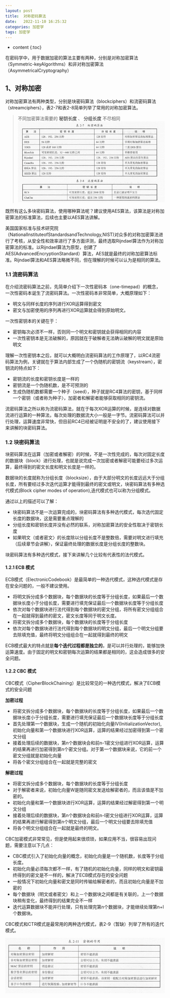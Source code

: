 ```yaml
---
layout: post
title:  对称密码算法
date:   2022-11-10 16:25:32
categories: 加密学
tags: 加密学
---
```


* content
{:toc}

在密码学中，用于数据加密的算法主要有两种，分别是对称加密算法（Symmetric-keyAlgorithms）和非对称加密算法（AsymmetricalCryptography）

## 1、对称加密
对称加密算法有两种类型，分别是块密码算法（blockciphers）和流密码算法（streamciphers），表2-7和表2-8简单列举了常用的对称加密算法。

> 不同加密算法需要的 **秘钥长度** 、 **分组长度** 不尽相同
![errorEncoding](/assets/symmetric-encryption.png)

既然有这么多块密码算法，使用哪种算法呢？建议使用AES算法，该算法是对称加密算法的标准算法，后续也主要以AES算法讲解。

美国国家标准与技术研究院（NationalInstituteofStandardsandTechnology,NIST)对众多的对称加密算法进行了考核，从安全性和效率进行了多方面评测，最终选取Rijndael算法作为对称加密算法的标准。以Rijndael算法为原型，创建了AES(AdvancedEncryptionStandard）算法，AES就是最终的对称加密算法标准。Rijndael算法和AES算法略微不同，但在理解的时候可以认为是相同的算法。

### 1.1 流密码算法

在介绍流密码算法之前，先简单介绍下一次性密码本（one-timepad）的概念，一次性密码本诞生了流密码算法。一次性密码本非常简单，大概原理如下：

- 明文与同样长度的序列进行XOR运算得到密文
- 密文与加密使用的序列再进行XOR运算就会得到原始明文。

一次性密钥本的关键在于：

- 密钥每次必须不一样，否则同一个明文和密钥就会获得相同的内容
- 一次性密钥本是无法破解的，原因就在于破解者无法确认破解的明文就是原始明文

理解一次性密钥本之后，就可以大概明白流密码算法的工作原理了，以RC4流密码算法为例，关键就在于算法内部生成了一个伪随机的密钥流（keystream），密钥流的特点如下：

- 密钥流的长度和密钥长度是一样的
- 密钥流是一个伪随机数，是不可预测的
- 生成伪随机数都需要一个种子（seed），种子就是RC4算法的密钥，基于同样一个密钥（或者称为种子〉，加密者和解密者能够获取相同的密钥流。

流密码算法之所以称为流密码算法，就在于每次XOR运算的时候，是连续对数据流进行运算的一种算法，每次处理的数据流大小一般是一字节。流密码算法可以并行处理，运算速度非常快，但目前RC4已经被证明是不安全的了，建议使用接下来讲解的块密码算法。

### 1.2 块密码算法

块密码算法在运算（加密或者解密）的时候，不是一次性完成的，每次对固定长度的数据块（block）进行处理，也就是说完成一次加密或者解密可能要经过多次运算，最终得到的密文长度和明文长度是一样的。

数据块的长度就称为分组长度（blocksize），由于大部分明文的长度远远大于分组长度，所有要经过多次迭代运算才能得到最终的密文或明文，块密码算法有多种选代模式(Block cipher modes of operation),迭代模式也可以称为分组模式。

通过以上的描述可以了解：

- 块密码算法不是一次运算完成的，块密码算法有多种选代模式，每次选代固定长度的数据块，这是需要重点理解的
- 分组长度和密钥长度并没有必然的联系，对称加密算法的安全性取决于密钥长度
- 如果明文（或者密文〉的长度除以分组长度不是整数倍，需要对明文进行填充（后续章节会讲解〉，保证最终处理的数据长度是分组长度的整数块。

块密码算法有多种选代模式，接下来讲解几个比较有代表性的法代模式。


#### 1.2.1 ECB 模式 
ECB模式（ElectronicCodebook）是最简单的一种选代模式，这种选代模式是存在安全问题的，一般不建议使用。

- 将明文拆分成多个数据块，每个数据块的长度等于分组长度，如果最后一个数据块长度小于分组长度，需要进行填充保证最后一个数据块长度等于分组长度
- 依次对每个数据块进行法代得到每个数据块的密文分组，将所有密文分组组合在一起就得到最终的密文，密文长度等同于明文长度。
- 将密文拆分成多个数据块，每个数据块的长度等于分组长度
- 依次对每个数据块进行法代得到每个数据块的明文分组，最后一个明文分组要去除填充值，最终将明文分组组合在一起就得到最终的明文

ECB模式最大的特点就是**每个迭代过程都是独立的**，是可以并行处理的，能够加快运算速度。由于固定的明文和密钥每次运算的结果都是相同的，这会造成很多的安全问题。

#### 1.2.2 CBC 模式
CBC模式（CipherBlockChaining）是比较常见的一种选代模式，解决了ECB模式的安全问题

**加密过程**

- 将密文拆分成多个数据块，每个数据块的长度等于分组长度，如果最后一个数据块长度小于分组长度，需要进行填充保证最后一个数据块长度等于分组长度
- 首先处理第一个数据块，生成一个随机的初始化向量IV(InitializationVector),初始化向量和第一个数据块进行XOR运算，运算的结果经过加密得到第一个密文分组
- 接着处理后续的数据块，第n个数据块会和前n-1密文分组进行XOR运算，运算的结果再进行加密得到第n个密文分组。对于第一个数据块来说，它的前一个密文分组就是初始化向量
- 将各个密文分组组合在一起就是完整的密文

**解密过程**

- 将密文拆分成多个数据块，每个数据块的长度等于分组长度
- 对于解密者来说，初始化向量W是随同密文发送给解密者的，而且该值是不加密的。
- 初始化向量和第一个数据块进行XOR运算，运算的结果经过解密得到第一个明文分组
- 接着处理后续的数据块，第n个数据块会和前n-l密文分组进行XOR运算，运算的结果再进行解密得到第n个明文分组，最后一个明文分组要去除填充值
- 将各个明文分组组合在一起就是最终的明文。

CBC加密模式非常常见，但是使用起来很烦琐，如果应用不当，很容易出现问题，需要注意以下几点：
- CBC模式引入了初始化向量的概念，初始化向量是一个随机数，长度等于分组长度。
- 初始化向量必须每次都不一样，有了随机的初始化向量，同样的明文和密钥最终得到的密文是不一样的，解决了ECB模式存在的安全问题
- 一般情况下初始化向量和密文是同时传输给解密者的，而且初始化向量是不加密的
- 每个数据块（明文或者密文）和上－个数据块之间都是有关联的，上一个数据块稍有变化，最终得到的结果完全不一样
- 迭代运算数据块不能并行处理，只有处理完第n个数据块，才能继续处理第n+I个数据块。


CBC模式和CTR模式是最常用的两种选代模式，表2-9（暂缺）列举了所有的迭代模式。

![errorEncoding](/assets/cryptokey.png)



